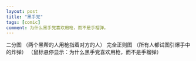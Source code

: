 ```yaml
---
layout: post
title: "黑手党"
tags: [comic]
comment: 为什么黑手党喜欢用枪，而不是手榴弹。
---
```

二分图
（两个黑帮的人用枪指着对方的人）
完全正则图
（所有人都试图引爆手中的炸弹）
（鼠标悬停显示：为什么黑手党喜欢用枪，而不是手榴弹）
